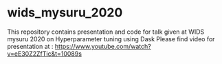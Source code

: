 # wids_mysuru_2020
This repository contains presentation and code for talk given at WIDS mysuru 2020 on Hyperparameter tuning using Dask
Please find video for presentation at : https://www.youtube.com/watch?v=eE30Z2ZfTic&t=10089s
